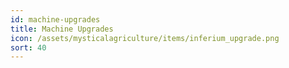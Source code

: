 ```yaml
---
id: machine-upgrades
title: Machine Upgrades
icon: /assets/mysticalagriculture/items/inferium_upgrade.png
sort: 40
---
```


